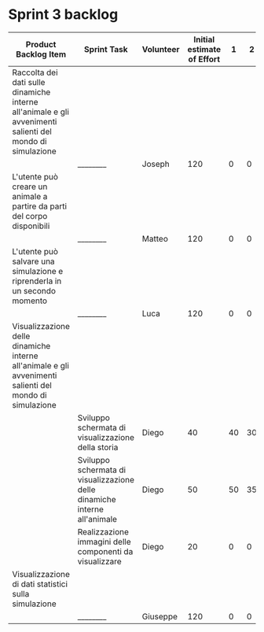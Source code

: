 # Sprint 3 backlog

| Product Backlog Item | Sprint Task                                                                    	 | Volunteer | Initial estimate of Effort | 1 | 2 | 3 | 4 | 5 | 6 | 7 |
|----------|-----------------------------------------------------------------------------|--------------------|-----------------------|---|---|---|---|---|---|---|
| Raccolta dei dati sulle dinamiche interne all'animale e gli avvenimenti salienti del mondo di simulazione
|         | ________| Joseph | 120 | 0 | 0 | 0 | 0 | 0 | 0 | 0 |
| L'utente può creare un animale a partire da parti del corpo disponibili
|         |________ | Matteo | 120 | 0 | 0 | 0 | 0 | 0 | 0 | 0 |
| L'utente può salvare una simulazione e riprenderla in un secondo momento
|         |________ | Luca | 120 | 0 | 0 | 0 | 0 | 0 | 0 | 0 |
| Visualizzazione delle dinamiche interne all'animale e gli avvenimenti salienti del mondo di simulazione
|         |Sviluppo schermata di visualizzazione della storia | Diego | 40 | 40 | 30 | 0 | 0 | 0 | 0 | 0 |
|         |Sviluppo schermata di visualizzazione delle dinamiche interne all'animale | Diego | 50 | 50 | 35 | 0 | 0 | 0 | 0 | 0 |
|         |Realizzazione immagini delle componenti da visualizzare | Diego | 20 | 0 | 0 | 0 | 0 | 0 | 0 | 0 |
| Visualizzazione di dati statistici sulla simulazione
|         |________ | Giuseppe | 120 | 0 | 0 | 0 | 0 | 0 | 0 | 0 |
